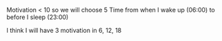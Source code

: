 Motivation < 10 so we will choose 5
Time from when I wake up (06:00) to before I sleep (23:00)

I think I will have 3 motivation in 6, 12, 18